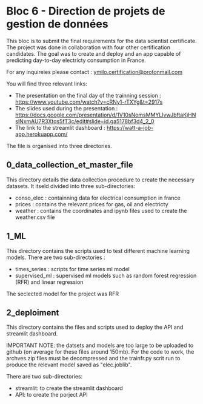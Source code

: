 # Bloc 6 - Direction de projets de gestion de données

This bloc is to submit the final requirements for the data scientist certificate. The project was done in collaboration with four other certification candidates. The goal was to create and deploy and an app capable of predicting day-to-day electricty consumption in France.

For any inquireies please contact : ymilo.certification@protonmail.com

You will find three relevant links:

- The presentation on the final day of the trainning session : https://www.youtube.com/watch?v=cRNy1-rTXYg&t=2917s
- The slides used during the presentation : https://docs.google.com/presentation/d/1V10sNomsMMYLlvwJbftaKjHNslNxmAU7R3Xtqs5fT3c/edit#slide=id.ga5178bf3d4_2_0
- The link to the streamlit dashboard : https://watt-a-job-app.herokuapp.com/

The file is organised into three directories.

## 0_data_collection_et_master_file

This directory details the data collection procedure to create the necessary datasets. It itseld divided into three sub-directories:

- conso_elec : containning data for electrical consumption in france
- prices : contains the relevant prices for gas, oil and electricty
- weather : contains the coordinates and ipynb files used to create the weather.csv file

## 1_ML

This directory contains the scripts used to test different machine learning models. There are two sub-directories :

- times_series : scripts for time series ml model
- supervised_ml : supervised ml models such as random forest regression (RFR) and linear regression

The seclected model for the project was RFR

## 2_deploiment

This directory contains the files and scripts used to deploy the API and streamlit dashboard.

IMPORTANT NOTE: the datsets and models are too large to be uploaded to github (on average for these files around 150mb). For the code to work, the archves.zip files must be decompressed and the trainfr.py scrit run to produce the relevant model saved as "elec.joblib".

There are two sub-directories:

- streamlit: to create the streamlit dashboard
- API: to create the porject API


